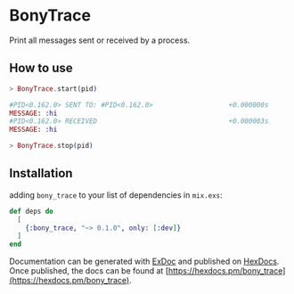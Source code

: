 # BonyTrace

Print all messages sent or received by a process.


## How to use
```ex
> BonyTrace.start(pid)

#PID<0.162.0> SENT TO: #PID<0.162.0>                   +0.000000s
MESSAGE: :hi
#PID<0.162.0> RECEIVED                                 +0.000003s
MESSAGE: :hi

> BonyTrace.stop(pid)
```

## Installation

adding `bony_trace` to your list of dependencies in `mix.exs`:

```elixir
def deps do
  [
    {:bony_trace, "~> 0.1.0", only: [:dev]}
  ]
end
```

Documentation can be generated with [ExDoc](https://github.com/elixir-lang/ex_doc)
and published on [HexDocs](https://hexdocs.pm). Once published, the docs can
be found at [https://hexdocs.pm/bony_trace](https://hexdocs.pm/bony_trace).


